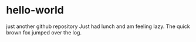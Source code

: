 # hello-world
just another github repository
Just had lunch and am feeling lazy.
The quick brown fox jumped over the log.
